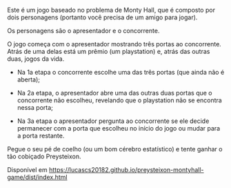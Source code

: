 Este é um jogo baseado no problema de Monty Hall, que é composto por dois personagens (portanto você precisa de um amigo para jogar).

Os personagens são o apresentador e o concorrente. 

O jogo começa com o apresentador mostrando três portas ao concorrente. Atrás de uma delas está um prêmio (um playstation) e, atrás das outras duas, jogos da vida.

- Na 1a etapa o concorrente escolhe uma das três portas (que ainda não é aberta);

- Na 2a etapa, o apresentador abre uma das outras duas portas que o concorrente não escolheu, revelando que o playstation não se encontra nessa porta;

- Na 3a etapa o apresentador pergunta ao concorrente se ele decide permanecer com a porta que escolheu no início do jogo ou mudar para a porta restante. 

Pegue o seu pé de coelho (ou um bom cérebro estatístico) e tente ganhar o tão cobiçado Preysteixon.


Disponível em https://lucascs20182.github.io/preysteixon-montyhall-game/dist/index.html
